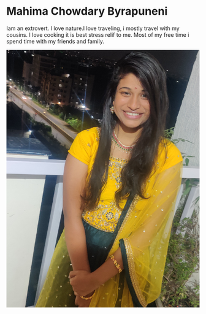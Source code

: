# Mahima Chowdary Byrapuneni

Iam an extrovert. I love nature.I love traveling, i mostly travel with my cousins. I love cooking it is best stress relif to me. Most of my free time i spend time with my friends and family. 

![Added an image to About me](picture.jpg)